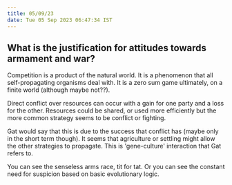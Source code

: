 ```yaml
---
title: 05/09/23
date: Tue 05 Sep 2023 06:47:34 IST
---
```


## What is the justification for attitudes towards armament and war?

Competition is a product of the natural world. It is a phenomenon that all self-propagating organisms deal with. It is a
zero sum game ultimately, on a finite world (although maybe not??). 

Direct conflict over resources can occur with a gain for one party and a loss for the other. Resources could be shared,
or used more efficiently but the more common strategy seems to be conflict or fighting.

Gat would say that this is due to the success that conflict has (maybe only in the short term though). It seems that
agriculture or settling might allow the other strategies to propagate. This is 'gene-culture' interaction that Gat
refers to.

You can see the senseless arms race, tit for tat. Or you can see the constant need for suspicion based on basic
evolutionary logic.
